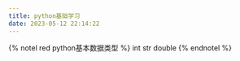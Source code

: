 ```yaml
---
title: python基础学习
date: 2023-05-12 22:14:22
---
```


{% notel red python基本数据类型 %}
int
str
double
{% endnotel %}



